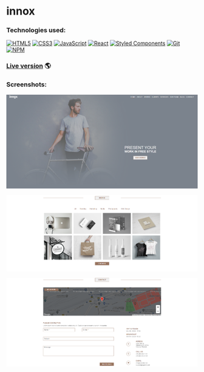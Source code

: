 # innox

### Technologies used:

[![HTML5](https://img.shields.io/badge/-HTML5-E34F26?style=flat-square&logo=html5&logoColor=white)]()
[![CSS3](https://img.shields.io/badge/-CSS3-1572B6?style=flat-square&logo=css3)]()
[![JavaScript](https://img.shields.io/badge/-JavaScript-yellow?style=flat-square&logo=javascript&logoColor=white)]()
[![React](https://img.shields.io/badge/-React-61DAFB?style=flat-square&logo=react&logoColor=white)]()
[![Styled Components](https://img.shields.io/badge/-StyledComponents-orange?style=flat-square&logo=Styled-Components&logoColor=white)]()
[![Git](https://img.shields.io/badge/-Git-F05032?style=flat-square&logo=git&logoColor=white)]()
[![NPM](https://img.shields.io/badge/-NPM-CB3837?style=flat-square&logo=npm&logoColor=white)]()

### [Live version](https://wojciechxfalkowski.github.io/innox-react-app/) 🌎

### Screenshots:

<p align="center">
  <img src="https://github.com/WojciechxFalkowski/innox-react-app/blob/main/images/home.png?raw=true" alt="Home page"/>
</p>
<p align="center">
  <img src="https://github.com/WojciechxFalkowski/innox-react-app/blob/main/images/works.png?raw=true" alt="Works"/>
</p>
<p align="center">
  <img src="https://github.com/WojciechxFalkowski/innox-react-app/blob/main/images/contact.png?raw=true" alt="Contact"/>
</p>
